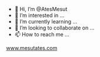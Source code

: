 - 👋 Hi, I’m @AtesMesut
- 👀 I’m interested in ...
- 🌱 I’m currently learning ...
- 💞️ I’m looking to collaborate on ...
- 📫 How to reach me ...

<!---
AtesMesut/AtesMesut is a ✨ special ✨ repository because its `README.md` (this file) appears on your GitHub profile.
You can click the Preview link to take a look at your changes.
--->

www.mesutates.com
